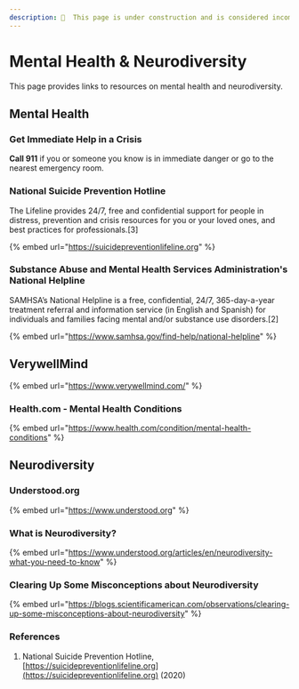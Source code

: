 ```yaml
---
description: 🚧  This page is under construction and is considered incomplete. 🚧
---
```


# Mental Health & Neurodiversity

This page provides links to resources on mental health and neurodiversity.&#x20;

## Mental Health

### Get Immediate Help in a Crisis <a href="part_2383" id="part_2383"></a>

**Call 911** if you or someone you know is in immediate danger or go to the nearest emergency room.

### National Suicide Prevention Hotline

The Lifeline provides 24/7, free and confidential support for people in distress, prevention and crisis resources for you or your loved ones, and best practices for professionals.\[3]

{% embed url="https://suicidepreventionlifeline.org" %}

### Substance Abuse and Mental Health Services Administration's National Helpline

SAMHSA’s National Helpline is a free, confidential, 24/7, 365-day-a-year treatment referral and information service (in English and Spanish) for individuals and families facing mental and/or substance use disorders.\[2]

{% embed url="https://www.samhsa.gov/find-help/national-helpline" %}

## VerywellMind

{% embed url="https://www.verywellmind.com/" %}

### Health.com - Mental Health Conditions

{% embed url="https://www.health.com/condition/mental-health-conditions" %}

## Neurodiversity

### Understood.org

{% embed url="https://www.understood.org" %}

### What is Neurodiversity?

{% embed url="https://www.understood.org/articles/en/neurodiversity-what-you-need-to-know" %}

### Clearing Up Some Misconceptions about Neurodiversity

{% embed url="https://blogs.scientificamerican.com/observations/clearing-up-some-misconceptions-about-neurodiversity" %}

### References

1. National Suicide Prevention Hotline, [https://suicidepreventionlifeline.org](https://suicidepreventionlifeline.org) (2020)
